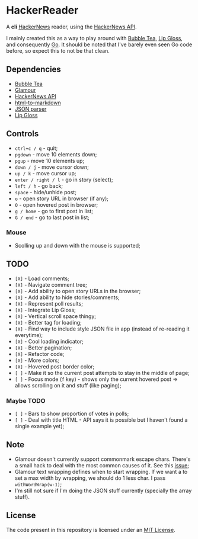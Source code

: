 # HackerReader

A **cli** [HackerNews](https://news.ycombinator.com/) reader, using the
[HackerNews API](https://github.com/HackerNews/API).

I mainly created this as a way to play around with
[Bubble Tea](https://github.com/charmbracelet/bubbletea),
[Lip Gloss](https://github.com/charmbracelet/lipgloss), and consequently
[Go](https://go.dev/). It should be noted that I've barely even seen Go code
before, so expect this to not be that clean.

## Dependencies

- [Bubble Tea](https://github.com/charmbracelet/bubbletea)
- [Glamour](https://github.com/charmbracelet/glamour)
- [HackerNews API](https://github.com/HackerNews/API)
- [html-to-markdown](https://github.com/JohannesKaufmann/html-to-markdown)
- [JSON parser](https://github.com/buger/jsonparser)
- [Lip Gloss](https://github.com/charmbracelet/lipgloss)

## Controls

- `ctrl+c / q` - quit;
- `pgdown` - move 10 elements down;
- `pgup` - move 10 elements up;
- `down / j` - move cursor down;
- `up / k` - move cursor up;
- `enter / right / l` - go in story (select);
- `left / h` - go back;
- `space` - hide/unhide post;
- `o` - open story URL in browser (if any);
- `O` - open hovered post in browser;
- `g / home` - go to first post in list;
- `G / end` - go to last post in list;

### Mouse

- Scolling up and down with the mouse is supported;

## TODO

- `[X]` - Load comments;
- `[X]` - Navigate comment tree;
- `[X]` - Add ability to open story URLs in the browser;
- `[X]` - Add ability to hide stories/comments;
- `[X]` - Represent poll results;
- `[X]` - Integrate Lip Gloss;
- `[X]` - Vertical scroll space thingy;
- `[X]` - Better tag for loading;
- `[X]` - Find way to include style JSON file in app (instead of re-reading it
  everytime);
- `[X]` - Cool loading indicator;
- `[X]` - Better pagination;
- `[X]` - Refactor code;
- `[X]` - More colors;
- `[X]` - Hovered post border color;
- `[ ]` - Make it so the current post attempts to stay in the middle of page;
- `[ ]` - Focus mode (`f` key) - shows only the current hovered post => allows
  scrolling on it and stuff (like paging);

### Maybe TODO

- `[ ]` - Bars to show proportion of votes in polls;
- `[ ]` - Deal with title HTML - API says it is possible but I haven't found a
  single example yet);

## Note

- Glamour doesn't currently support commonmark escape chars. There's a small
  hack to deal with the most common causes of it. See this
  [issue](https://github.com/charmbracelet/glamour/issues/106);
- Glamour text wrapping defines when to start wrapping. If we want a to set a
  max width by wrapping, we should do 1 less char. I pass `withWordWrap(w-1)`;
- I'm still not sure if I'm doing the JSON stuff currently (specially the array
  stuff).

## License

The code present in this repository is licensed under an
[MIT License](./LICENSE).
